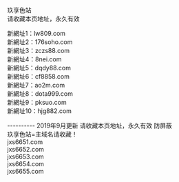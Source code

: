 玖享色站<br>
请收藏本页地址，永久有效<br>

新網址1：lw809.com<br>
新網址2：176soho.com<br>
新網址3：zczs88.com<br>
新網址4：8nei.com<br>
新網址5：dqdy88.com<br>
新網址6：cf8858.com<br>
新網址7：ao2m.com<br>
新網址8：dota999.com<br>
新網址9：pksuo.com<br>
新網址10：hjg882.com<br>

---------- 2019年9月更新 请收藏本页地址，永久有效 防屏蔽<br>
玖享色站=主域名请收藏！<br>
jxs6651.com<br>
jxs6652.com<br>
jxs6653.com<br>
jxs6654.com<br>
jxs6655.com<br>

